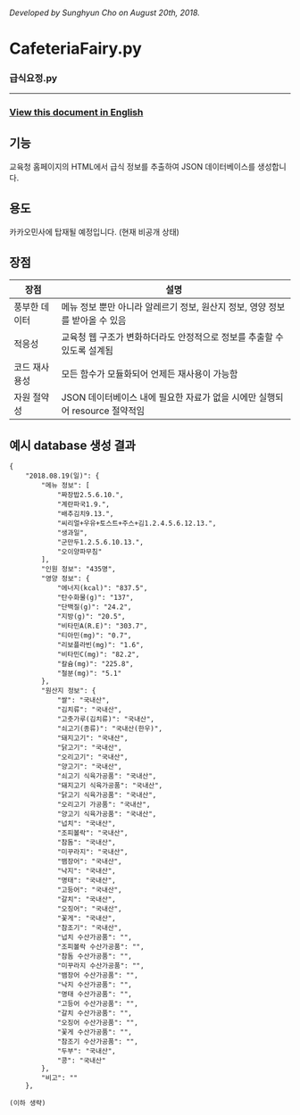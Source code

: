 ###### Developed by Sunghyun Cho on August 20th, 2018.
# CafeteriaFairy.py
### 급식요정.py
-----

### [View this document in English](English.md)

## 기능
교육청 홈페이지의 HTML에서 급식 정보를 추출하여 JSON 데이터베이스를 생성합니다.

## 용도
카카오민사에 탑재될 예정입니다. (현재 비공개 상태)

## 장점

|장점|설명|
|---|---|
|풍부한 데이터|메뉴 정보 뿐만 아니라 알레르기 정보, 원산지 정보, 영양 정보를 받아올 수 있음|
|적응성|교육청 웹 구조가 변화하더라도 안정적으로 정보를 추출할 수 있도록 설계됨|
|코드 재사용성|모든 함수가 모듈화되어 언제든 재사용이 가능함|
|자원 절약성|JSON 데이터베이스 내에 필요한 자료가 없을 시에만 실행되어 resource 절약적임|

## 예시 database 생성 결과

```
{
    "2018.08.19(일)": {
        "메뉴 정보": [
            "짜장밥2.5.6.10.",
            "계란파국1.9.",
            "배추김치9.13.",
            "씨리얼+우유+토스트+주스+김1.2.4.5.6.12.13.",
            "생과일",
            "군만두1.2.5.6.10.13.",
            "오이양파무침"
        ],
        "인원 정보": "435명",
        "영양 정보": {
            "에너지(kcal)": "837.5",
            "탄수화물(g)": "137",
            "단백질(g)": "24.2",
            "지방(g)": "20.5",
            "비타민A(R.E)": "303.7",
            "티아민(mg)": "0.7",
            "리보플라빈(mg)": "1.6",
            "비타민C(mg)": "82.2",
            "칼슘(mg)": "225.8",
            "철분(mg)": "5.1"
        },
        "원산지 정보": {
            "쌀": "국내산",
            "김치류": "국내산",
            "고춧가루(김치류)": "국내산",
            "쇠고기(종류)": "국내산(한우)",
            "돼지고기": "국내산",
            "닭고기": "국내산",
            "오리고기": "국내산",
            "양고기": "국내산",
            "쇠고기 식육가공품": "국내산",
            "돼지고기 식육가공품": "국내산",
            "닭고기 식육가공품": "국내산",
            "오리고기 가공품": "국내산",
            "양고기 식육가공품": "국내산",
            "넙치": "국내산",
            "조피볼락": "국내산",
            "참돔": "국내산",
            "미꾸라지": "국내산",
            "뱀장어": "국내산",
            "낙지": "국내산",
            "명태": "국내산",
            "고등어": "국내산",
            "갈치": "국내산",
            "오징어": "국내산",
            "꽃게": "국내산",
            "참조기": "국내산",
            "넙치 수산가공품": "",
            "조피볼락 수산가공품": "",
            "참돔 수산가공품": "",
            "미꾸라지 수산가공품": "",
            "뱀장어 수산가공품": "",
            "낙지 수산가공품": "",
            "명태 수산가공품": "",
            "고등어 수산가공품": "",
            "갈치 수산가공품": "",
            "오징어 수산가공품": "",
            "꽃게 수산가공품": "",
            "참조기 수산가공품": "",
            "두부": "국내산",
            "콩": "국내산"
        },
        "비고": ""
    },

(이하 생략)
```